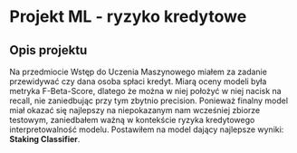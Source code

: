 # Projekt ML - ryzyko kredytowe

## Opis projektu
Na przedmiocie Wstęp do Uczenia Maszynowego miałem za zadanie przewidywać czy dana osoba spłaci kredyt. Miarą oceny modeli była metryka F-Beta-Score, dlatego że można w niej położyć w niej nacisk na recall, nie zaniedbując przy tym zbytnio precision. Ponieważ finalny model miał okazać się najlepszy na niepokazanym nam wcześniej zbiorze testowym, zaniedbałem ważną w kontekście ryzyka kredytowego interpretowalność modelu. Postawiłem na model dający najlepsze wyniki: **Staking Classifier**. 

